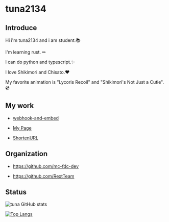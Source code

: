 # tuna2134

## Introduce

Hi i'm tuna2134 and i am student.📚

I'm learning rust. ✏

I can do python and typescript.✨

I love Shikimori and Chisato.❤️

My favorite animation is "Lycoris Recoil" and "Shikimori's Not Just a Cutie".💿

## My work

- [webhook-and-embed](https://pages.tuna2134.jp/webhook-and-embed/)

- [My Page](https://tuna2134.jp/)

- [ShortenURL](https://shor.f5.si/92q460)

## Organization

* https://github.com/mc-fdc-dev

* https://github.com/RextTeam

## Status

![tuna GitHub stats](https://github-readme-stats.vercel.app/api?username=tuna2134&show_icons=true&theme=radical)

[![Top Langs](https://github-readme-stats.vercel.app/api/top-langs/?username=tuna2134&layout=compact)](https://github.com/anuraghazra/github-readme-stats)
